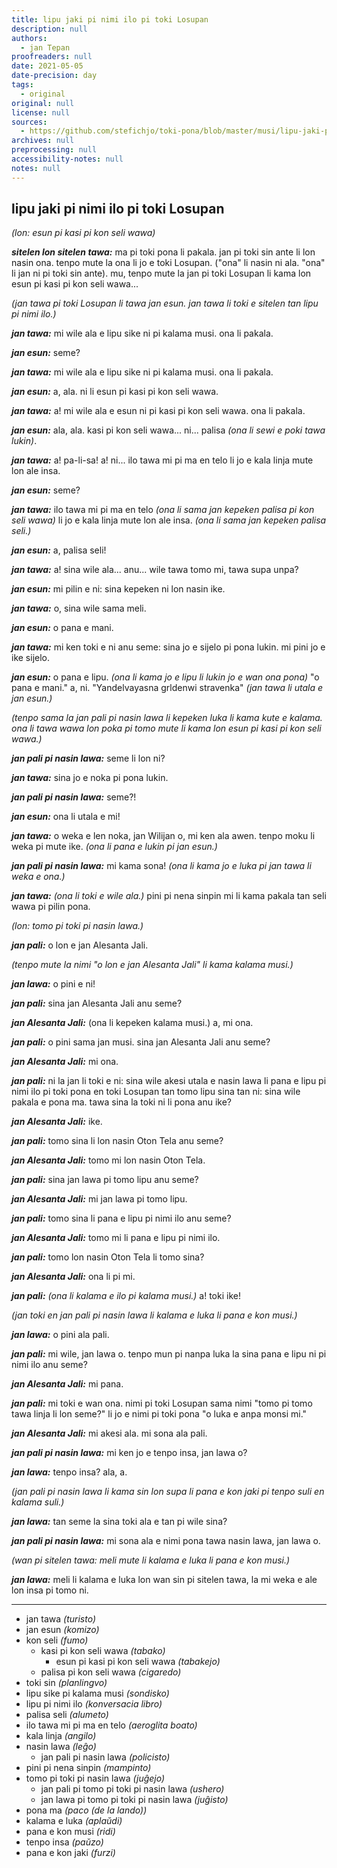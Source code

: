 ```yaml
---
title: lipu jaki pi nimi ilo pi toki Losupan
description: null
authors:
  - jan Tepan
proofreaders: null
date: 2021-05-05
date-precision: day
tags:
  - original
original: null
license: null
sources:
  - https://github.com/stefichjo/toki-pona/blob/master/musi/lipu-jaki-pi-nimi-ilo-pi-toki-losupan.md
archives: null
preprocessing: null
accessibility-notes: null
notes: null
---
```


## lipu jaki pi nimi ilo pi toki Losupan

*(lon: esun pi kasi pi kon seli wawa)*

***sitelen lon sitelen tawa:*** ma pi toki pona li pakala. jan pi toki sin ante li lon nasin ona. tenpo mute la ona li jo e toki Losupan. ("ona" li nasin ni ala. "ona" li jan ni pi toki sin ante). mu, tenpo mute la jan pi toki Losupan li kama lon esun pi kasi pi kon seli wawa...

*(jan tawa pi toki Losupan li tawa jan esun. jan tawa li toki e sitelen tan lipu pi nimi ilo.)*

***jan tawa:*** mi wile ala e lipu sike ni pi kalama musi. ona li pakala.

***jan esun:*** seme?

***jan tawa:*** mi wile ala e lipu sike ni pi kalama musi. ona li pakala.

***jan esun:*** a, ala. ni li esun pi kasi pi kon seli wawa.

***jan tawa:*** a! mi wile ala e esun ni pi kasi pi kon seli wawa. ona li pakala.

***jan esun:*** ala, ala. kasi pi kon seli wawa... ni... palisa *(ona li sewi e poki tawa lukin)*.

***jan tawa:*** a! pa-li-sa! a! ni... ilo tawa mi pi ma en telo li jo e kala linja mute lon ale insa.

***jan esun:*** seme?

***jan tawa:*** ilo tawa mi pi ma en telo *(ona li sama jan kepeken palisa pi kon seli wawa)* li jo e kala linja mute lon ale insa. *(ona li sama jan kepeken palisa seli.)*

***jan esun:*** a, palisa seli!

***jan tawa:*** a! sina wile ala... anu... wile tawa tomo mi, tawa supa unpa?

***jan esun:*** mi pilin e ni: sina kepeken ni lon nasin ike.

***jan tawa:*** o, sina wile sama meli.

***jan esun:*** o pana e mani.

***jan tawa:*** mi ken toki e ni anu seme: sina jo e sijelo pi pona lukin. mi pini jo e ike sijelo.

***jan esun:*** o pana e lipu. *(ona li kama jo e lipu li lukin jo e wan ona pona)* "o pana e mani." a, ni. "Yandelvayasna grldenwi stravenka" *(jan tawa li utala e jan esun.)*

*(tenpo sama la jan pali pi nasin lawa li kepeken luka li kama kute e kalama. ona li tawa wawa lon poka pi tomo mute li kama lon esun pi kasi pi kon seli wawa.)*

***jan pali pi nasin lawa:*** seme li lon ni?

***jan tawa:*** sina jo e noka pi pona lukin.

***jan pali pi nasin lawa:*** seme?!

***jan esun:*** ona li utala e mi!

***jan tawa:*** o weka e len noka, jan Wilijan o, mi ken ala awen. tenpo moku li weka pi mute ike. *(ona li pana e lukin pi jan esun.)*

***jan pali pi nasin lawa:*** mi kama sona! *(ona li kama jo e luka pi jan tawa li weka e ona.)*

***jan tawa:*** *(ona li toki e wile ala.)* pini pi nena sinpin mi li kama pakala tan seli wawa pi pilin pona.

*(lon: tomo pi toki pi nasin lawa.)*

***jan pali:*** o lon e jan Alesanta Jali.

*(tenpo mute la nimi "o lon e jan Alesanta Jali" li kama kalama musi.)*

***jan lawa:*** o pini e ni!

***jan pali:*** sina jan Alesanta Jali anu seme?

***jan Alesanta Jali:*** (ona li kepeken kalama musi.) a, mi ona.

***jan pali:*** o pini sama jan musi. sina jan Alesanta Jali anu seme?

***jan Alesanta Jali:*** mi ona.

***jan pali:*** ni la jan li toki e ni: sina wile akesi utala e nasin lawa li pana e lipu pi nimi ilo pi toki pona en toki Losupan tan tomo lipu sina tan ni: sina wile pakala e pona ma. tawa sina la toki ni li pona anu ike?

***jan Alesanta Jali:*** ike.

***jan pali:*** tomo sina li lon nasin Oton Tela anu seme?

***jan Alesanta Jali:*** tomo mi lon nasin Oton Tela.

***jan pali:*** sina jan lawa pi tomo lipu anu seme?

***jan Alesanta Jali:*** mi jan lawa pi tomo lipu.

***jan pali:*** tomo sina li pana e lipu pi nimi ilo anu seme?

***jan Alesanta Jali:*** tomo mi li pana e lipu pi nimi ilo.

***jan pali:*** tomo lon nasin Oton Tela li tomo sina?

***jan Alesanta Jali:*** ona li pi mi.

***jan pali:*** *(ona li kalama e ilo pi kalama musi.)* a! toki ike!

*(jan toki en jan pali pi nasin lawa li kalama e luka li pana e kon musi.)*

***jan lawa:*** o pini ala pali.

***jan pali:*** mi wile, jan lawa o. tenpo mun pi nanpa luka la sina pana e lipu ni pi nimi ilo anu seme?

***jan Alesanta Jali:*** mi pana.

***jan pali:*** mi toki e wan ona. nimi pi toki Losupan sama nimi "tomo pi tomo tawa linja li lon seme?" li jo e nimi pi toki pona "o luka e anpa monsi mi."

***jan Alesanta Jali:*** mi akesi ala. mi sona ala pali.

***jan pali pi nasin lawa:*** mi ken jo e tenpo insa, jan lawa o?

***jan lawa:*** tenpo insa? ala, a.

*(jan pali pi nasin lawa li kama sin lon supa li pana e kon jaki pi tenpo suli en kalama suli.)*

***jan lawa:*** tan seme la sina toki ala e tan pi wile sina?

***jan pali pi nasin lawa:*** mi sona ala e nimi pona tawa nasin lawa, jan lawa o.

*(wan pi sitelen tawa: meli mute li kalama e luka li pana e kon musi.)*

***jan lawa:*** meli li kalama e luka lon wan sin pi sitelen tawa, la mi weka e ale lon insa pi tomo ni.

___

* jan tawa *(turisto)*
* jan esun *(komizo)*
* kon seli *(fumo)*
  * kasi pi kon seli wawa *(tabako)*
    * esun pi kasi pi kon seli wawa *(tabakejo)*
  * palisa pi kon seli wawa *(cigaredo)*
* toki sin *(planlingvo)*
* lipu sike pi kalama musi *(sondisko)*
* lipu pi nimi ilo *(konversacia libro)*
* palisa seli *(alumeto)*
* ilo tawa mi pi ma en telo *(aeroglita boato)*
* kala linja *(angilo)*
* nasin lawa *(leĝo)*
  * jan pali pi nasin lawa *(policisto)*
* pini pi nena sinpin *(mampinto)*
* tomo pi toki pi nasin lawa *(juĝejo)*
  * jan pali pi tomo pi toki pi nasin lawa *(ushero)*
  * jan lawa pi tomo pi toki pi nasin lawa *(juĝisto)*
* pona ma *(paco (de la lando))*
* kalama e luka *(aplaŭdi)*
* pana e kon musi *(ridi)*
* tenpo insa *(paŭzo)*
* pana e kon jaki *(furzi)*
